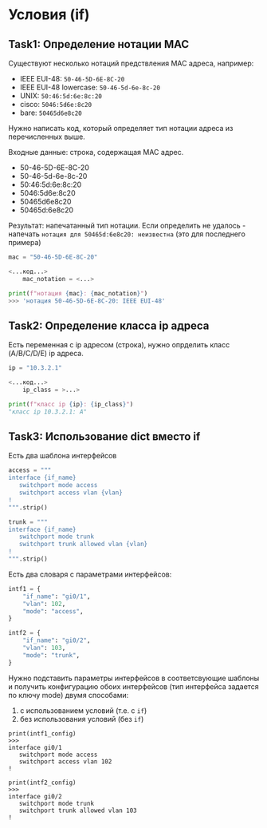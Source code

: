 # Условия (if)

## Task1: Определение нотации MAC

Существуют несколько нотаций предствления MAC адреса, например:

- IEEE EUI-48: `50-46-5D-6E-8C-20`
- IEEE EUI-48 lowercase: `50-46-5d-6e-8c-20`
- UNIX: `50:46:5d:6e:8c:20`
- cisco: `5046:5d6e:8c20`
- bare: `50465d6e8c20`

Нужно написать код, который определяет тип нотации адреса из перечисленных выше.

Входные данные: строка, содержащая MAC адрес.

- 50-46-5D-6E-8C-20
- 50-46-5d-6e-8c-20
- 50:46:5d:6e:8c:20
- 5046:5d6e:8c20
- 50465d6e8c20
- 50465d:6e8c20

Результат: напечатанный тип нотации. Если определить не удалось - напечать `нотация для 50465d:6e8c20: неизвестна` (это для последнего примера)

```python
mac = "50-46-5D-6E-8C-20"

<...код...>
    mac_notation = <...>

print(f"нотация {mac}: {mac_notation}")
>>> 'нотация 50-46-5D-6E-8C-20: IEEE EUI-48'
```

## Task2: Определение класса ip адреса

Есть переменная с ip адресом (строка), нужно опрделить класс (A/B/C/D/E) ip адреса.

```python
ip = "10.3.2.1"

<...код...>
    ip_class = >...>

print(f"класс ip {ip}: {ip_class}")
"класс ip 10.3.2.1: A"
```

## Task3: Использование dict вместо if

Есть два шаблона интерфейсов

```python
access = """
interface {if_name}
   switchport mode access
   switchport access vlan {vlan}
!
""".strip()

trunk = """
interface {if_name}
   switchport mode trunk
   switchport trunk allowed vlan {vlan}
!
""".strip()
```

Есть два словаря с параметрами интерфейсов:

```python
intf1 = {
    "if_name": "gi0/1",
    "vlan": 102,
    "mode": "access",
}

intf2 = {
    "if_name": "gi0/2",
    "vlan": 103,
    "mode": "trunk",
}
```

Нужно подставить параметры интерфейсов в соответсвующие шаблоны и получить конфигурацию обоих интерфейсов (тип интерфейса задается по ключу mode) двумя способами:

1. с использованием условий (т.е. с `if`)
2. без использования условий (без `if`)

```pyton
print(intf1_config)
>>>
interface gi0/1
   switchport mode access
   switchport access vlan 102
!

print(intf2_config)
>>>
interface gi0/2
   switchport mode trunk
   switchport trunk allowed vlan 103
!
```
